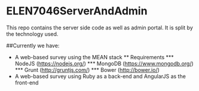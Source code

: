 # ELEN7046ServerAndAdmin
This repo contains the server side code as well as admin portal. It is split by the technology used.

##Currently we have:
* A web-based survey using the MEAN stack
** Requirements
*** NodeJS (https://nodejs.org/)
*** MongoDB (https://www.mongodb.org/)
*** Grunt (http://gruntjs.com/)
*** Bower (http://bower.io/)
* A web-based survey using Ruby as a back-end and AngularJS as the front-end
